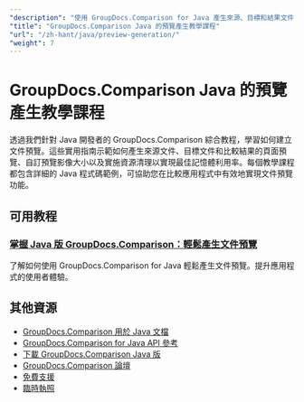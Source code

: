 ```yaml
---
"description": "使用 GroupDocs.Comparison for Java 產生來源、目標和結果文件的頁面預覽的逐步教學。"
"title": "GroupDocs.Comparison Java 的預覽產生教學課程"
"url": "/zh-hant/java/preview-generation/"
"weight": 7
---
```


# GroupDocs.Comparison Java 的預覽產生教學課程

透過我們針對 Java 開發者的 GroupDocs.Comparison 綜合教程，學習如何建立文件預覽。這些實用指南示範如何產生來源文件、目標文件和比較結果的頁面預覽、自訂預覽影像大小以及實施資源清理以實現最佳記憶體利用率。每個教學課程都包含詳細的 Java 程式碼範例，可協助您在比較應用程式中有效地實現文件預覽功能。

## 可用教程

### [掌握 Java 版 GroupDocs.Comparison：輕鬆產生文件預覽](./groupdocs-comparison-java-generate-previews/)
了解如何使用 GroupDocs.Comparison for Java 輕鬆產生文件預覽。提升應用程式的使用者體驗。

## 其他資源

- [GroupDocs.Comparison 用於 Java 文檔](https://docs.groupdocs.com/comparison/java/)
- [GroupDocs.Comparison for Java API 參考](https://reference.groupdocs.com/comparison/java/)
- [下載 GroupDocs.Comparison Java 版](https://releases.groupdocs.com/comparison/java/)
- [GroupDocs.Comparison 論壇](https://forum.groupdocs.com/c/comparison)
- [免費支援](https://forum.groupdocs.com/)
- [臨時執照](https://purchase.groupdocs.com/temporary-license/)